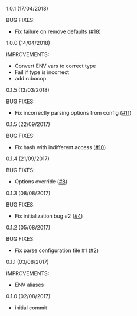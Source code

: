 1.0.1 (17/04/2018)

BUG FIXES:

 * Fix failure on remove defaults ([#18](https://github.com/eredi93/thor-addons/pull/18))

1.0.0 (14/04/2018)

IMPROVEMENTS:

 * Convert ENV vars to correct type
 * Fail if type is incorrect
 * add rubocop

0.1.5 (13/03/2018)

BUG FIXES:

 * Fix incorrectly parsing options from config ([#11](https://github.com/eredi93/thor-addons/pull/11))

0.1.5 (22/09/2017)

BUG FIXES:

 * Fix hash with indifferent access ([#10](https://github.com/eredi93/thor-addons/pull/10))

0.1.4 (21/09/2017)

BUG FIXES:

 * Options override ([#8](https://github.com/eredi93/thor-addons/pull/8))

0.1.3 (08/08/2017)

BUG FIXES:

 * Fix initialization bug #2 ([#4](https://github.com/eredi93/thor-addons/pull/4))

0.1.2 (05/08/2017)

BUG FIXES:

 * Fix parse configuration file #1 ([#2](https://github.com/eredi93/thor-addons/pull/2))

0.1.1 (03/08/2017)

IMPROVEMENTS:

 * ENV aliases

0.1.0 (02/08/2017)

 * initial commit
